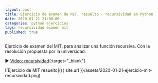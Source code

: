 ```yaml
---
layout: post
title: Ejercicio de examen de MIT, resuelto - recursividad en Python
date: 2020-01-21 21:00:00
categories: python ejercicios
tags: recursividad examen mit
published: true
---
```


Ejercicio de examen del MIT, para analizar una función recursiva. Con la resolución propuesta por la universidad.

▶️ [Video: recursividad](https://youtu.be/0NBPd81uhJE){:target="_blank"}

![Ejercicio de MIT resuelto]({{ site.url }}/assets/2020-01-21-ejercicio-mit-recursividad.png)
